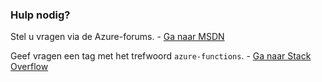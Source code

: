 ### Hulp nodig?

Stel u vragen via de Azure-forums. - [Ga naar MSDN](http://go.microsoft.com/fwlink/?LinkId=780719)

Geef vragen een tag met het trefwoord `azure-functions`. - [Ga naar Stack Overflow](http://stackoverflow.com/questions/tagged/azure-functions)


<!--HONumber=Jun16_HO2-->


